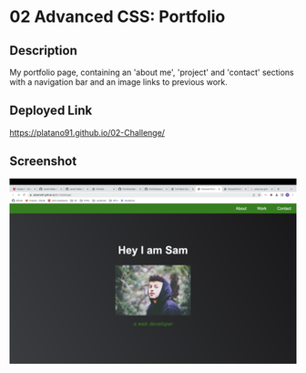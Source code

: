 # 02 Advanced CSS: Portfolio

## Description
My portfolio page, containing an 'about me', 'project' and 'contact' sections with a navigation bar and an image links to previous work.

## Deployed Link
https://platano91.github.io/02-Challenge/

## Screenshot
![Portfolio page screenshot](<Assets/images/Screenshot 2023-10-14 at 2.53.09 PM.png>)
